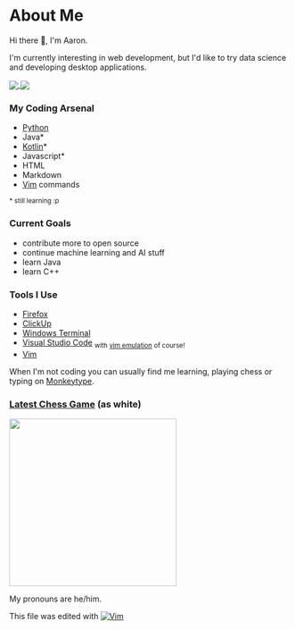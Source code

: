 # About Me

 Hi there 👋, I'm Aaron.
 
 I'm currently interesting in web development, but I'd like to try data science and developing desktop applications.
 
<a href="https://github.com/anuraghazra/github-readme-stats">
  <img align="center" src="https://github-readme-stats.vercel.app/api?username=unrealapex&count_private=true&show_icons=true&include_all_commits&border_color=ffffff" />
</a>
<a href="https://github.com/anuraghazra/github-readme-stats">
  <img align="center" src="https://github-readme-stats.vercel.app/api/top-langs/?username=unrealapex&exclude_repo=Hello-World&border_color=ffffff" />
</a>



 ### My Coding Arsenal
 
 
- [Python](https://github.com/python/cpython)
- Java*
- [Kotlin](https://github.com/JetBrains/kotlin)*
- Javascript* 
- HTML 
- Markdown
- [Vim](https://github.com/vim/vim) commands

<sub>* still learning :p</sub>
 
 
### Current Goals

- contribute more to open source
- continue machine learning and AI stuff
- learn Java
- learn C++



### Tools I Use

- [Firefox](https://www.mozilla.org/en-US/firefox/new/)
- [ClickUp](https://clickup.com/)
- [Windows Terminal](https://github.com/microsoft/terminal)
- [Visual Studio Code](https://github.com/microsoft/vscode) <sub> with [vim emulation](https://github.com/VSCodeVim/Vim) of course!</sub>
- [Vim](https://github.com/vim/vim) 

 
 When I'm not coding you can usually find me learning, playing chess or typing on [Monkeytype](https://monkeytype.com/).


### [Latest Chess Game](https://www.chess.com/game/live/20286623925) (as white)
<a href="https://www.chess.com/game/live/20286623925"><img src="https://user-images.githubusercontent.com/79121360/126047381-8b5ce8e9-34f8-4087-b888-a02137f05c46.gif" height="300px" width="auto"></a>

 My pronouns are he/him.

This file was edited with [![Vim](https://www.vim.org/images/vim_on_fire.gif)](https://www.vim.org/)

<!--
**UnrealApex/UnrealApex** is a ✨ _special_ ✨ repository because its README.md (this file) appears on your GitHub profile.

Here are some ideas to get you started:

- 🔭 I’m currently working on ...
- 🌱 I’m currently learning ...
- 👯 I’m looking to collaborate on ...
- 🤔 I’m looking for help with ...
- 💬 Ask me about ...
- 📫 How to reach me: ...
- 😄 Pronouns: he\him
- ⚡ Fun fact: ...
-->



